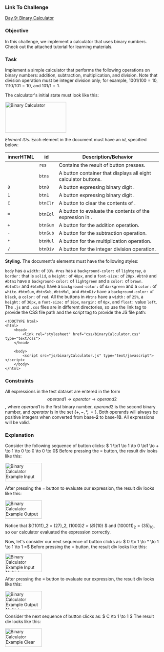 ### Link To Challenge
[Day 9: Binary Calculator](https://www.hackerrank.com/challenges/js10-binary-calculator?hr_b=1)

### Objective

In this challenge, we implement a calculator that uses binary numbers. Check out the attached tutorial for learning materials.

### Task

Implement a simple calculator that performs the following operations on binary numbers: addition, subtraction, multiplication, and division. Note that division operation must be integer division only; for example, $1001/100 = 10$, $1110 / 101 = 10$, and $101/ 1 = 1$.

The calculator's initial state must look like this:

<img src="https://s3.amazonaws.com/hr-challenge-images/0/1456642859-ad1191f53b-ScreenShot2016-02-28at12.29.21PM.png" alt="Binary Calculator" style="height: 100px; width:200;"/>

*Element IDs.* Each element in the document must have an *id*, specified below:

innerHTML| id | Description/Behavior |
--- | --- | ---
|| `res`	|Contains the result of button presses.
|| `btns`	|A button container that displays all eight calculator buttons.
`0` |	`btn0` |	A button expressing binary digit .
`1` |   `btn1` |	A button expressing binary digit .
`C` |	`btnClr` |	A button to clear the contents of .
`=` |	`btnEql` |	A button to evaluate the contents of the expression in .
`+` |	`btnSum` |	A button for the addition operation.
`-` |	`btnSub` |	A button for the subtraction operation.
`*` |	`btnMul` |	A button for the multiplication operation.
`/` |	`btnDiv` |	A button for the integer division operation.

**Styling.** The document's elements must have the following styles:

`body` has a `width:` of `33%`.
`#res` has a `background-color:` of `lightgray`, a `border:` that is `solid`, a `height:` of `48px`, and a `font-size:` of `20px`.
`#btn0` and `#btn1` have a `background-color:` of `lightgreen` and a `color:` of `brown`.
`#btnClr` and `#btnEql` have a `background-color:` of `darkgreen` and a `color:` of `white`.
`#btnSum`, `#btnSub`, `#btnMul`, and `#btnDiv` have a `background-color:` of `black`, a `color:` of `red`.
All the buttons in `#btns` have a `width:` of `25%`, a `height:` of `36px`, a `font-size:` of `18px`, `margin:` of `0px`, and `float:` value `left`.
The `.js` and `.css` files are in different directories, so use the link tag to provide the CSS file path and the *script* tag to provide the JS file path:

```
<!DOCTYPE html>
<html>
    <head>
        <link rel="stylesheet" href="css/binaryCalculator.css" type="text/css">
    </head>
    
    <body>
    	<script src="js/binaryCalculator.js" type="text/javascript"></script>
    </body>
</html>
```

### Constraints

All expressions in the test dataset are entered in the form $$operand1 \to operator \to operand2$$ , where $operand1$ is the first binary number, $operand2$ is the second binary number, and $operator$ is in the set $\{+,-,*,=  \}$.
Both operands will always be positive integers when converted from base-**2** to base-**10**.
All expressions will be valid.

### Explanation

Consider the following sequence of button clicks:
    $ 1 \to1 \to 1 \to 0 \to1 \to + \to 1 \to 0 \to 0 \to 0 \to 0$
Before pressing the $=$ button, the result div looks like this:

<img src="https://s3.amazonaws.com/hr-challenge-images/18103/1456666017-1857ab934b-ScreenShot2016-02-28at6.55.52PM.png" alt="Binary Calculator Example Input" style="height: 60px; width:120;"/>

After pressing the $=$ button to evaluate our expression, the result div looks like this:

<img src="https://s3.amazonaws.com/hr-challenge-images/18103/1456666141-da2d0c1331-ScreenShot2016-02-28at6.58.38PM.png" alt="Binary Calculator Example Output" style="height: 60px; width:120;"/>


Notice that $(11011)_2 = (27)_2, (1000)_2 = (8)_{10} $ and $(100011)_2 = (35)_{10}$, so our calculator evaluated the expression correctly.

Now, let's consider our next sequence of button clicks as:
 $ 0 \to 1 \to * \to 1 \to 1 \to 1 =$
Before pressing the $=$ button, the result div looks like this:

<img src="https://s3.amazonaws.com/hr-challenge-images/18103/1456666566-39a02c93ac-ScreenShot2016-02-28at7.04.23PM.png" alt="Binary Calculator Example Input Multiple" style="height: 60px; width:120;"/>


After pressing the $=$ button to evaluate our expression, the result div looks like this:

<img src="https://s3.amazonaws.com/hr-challenge-images/18103/1456666602-bb107fb013-ScreenShot2016-02-28at7.05.26PM.png" alt="Binary Calculator Example Output Multiple" style="height: 60px; width:120;"/>

Consider the next sequence of button clicks as:
 $ C \to 1 \to 1 $
The result div looks like this:

<img src="https://s3.amazonaws.com/hr-challenge-images/18103/1456667223-af168e6fc7-ScreenShot2016-02-28at7.16.38PM.png" alt="Binary Calculator Example Clear" style="height: 60px; width:120;"/>